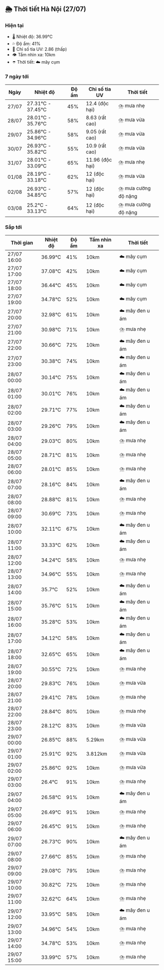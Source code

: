 ## 🌦️ Thời tiết Hà Nội (27/07)

### Hiện tại

- 🌡️ Nhiệt độ: 36.99℃
- 💦 Độ ẩm: 41%
- 🌟 Chỉ số tia UV: 2.86 (thấp)
- 👁️ Tầm nhìn xa: 10km
- ☂️ Thời tiết: ☁️ mây cụm

### 7 ngày tới

| Ngày | Nhiệt độ | Độ ẩm | Chỉ số tia UV | Thời tiết |
| --- | --- | --- | --- | --- |
| 27/07 | 27.31℃ - 37.45℃ | 45% | 12.4 (độc hại) | ⛈️ mưa nhẹ |
| 28/07 | 28.01℃ - 35.76℃ | 58% | 8.63 (rất cao) | ⛈️ mưa vừa |
| 29/07 | 25.86℃ - 34.96℃ | 58% | 9.05 (rất cao) | ⛈️ mưa vừa |
| 30/07 | 26.93℃ - 35.82℃ | 55% | 10.9 (rất cao) | ⛈️ mưa vừa |
| 31/07 | 28.01℃ - 33.09℃ | 65% | 11.96 (độc hại) | ⛈️ mưa nhẹ |
| 01/08 | 28.19℃ - 33.18℃ | 62% | 12 (độc hại) | ⛈️ mưa vừa |
| 02/08 | 26.93℃ - 34.85℃ | 57% | 12 (độc hại) | ⛈️ mưa cường độ nặng |
| 03/08 | 25.2℃ - 33.13℃ | 64% | 12 (độc hại) | ⛈️ mưa cường độ nặng |

### Sắp tới

| Thời gian | Nhiệt độ | Độ ẩm | Tầm nhìn xa | Thời tiết |
| --- | --- | --- | --- | --- |
| 27/07 16:00 | 36.99℃ | 41% | 10km | ☁️ mây cụm |
| 27/07 17:00 | 37.08℃ | 42% | 10km | ☁️ mây cụm |
| 27/07 18:00 | 36.44℃ | 45% | 10km | ☁️ mây cụm |
| 27/07 19:00 | 34.78℃ | 52% | 10km | ☁️ mây cụm |
| 27/07 20:00 | 32.98℃ | 61% | 10km | ☁️ mây đen u ám |
| 27/07 21:00 | 30.98℃ | 71% | 10km | ⛈️ mưa nhẹ |
| 27/07 22:00 | 30.66℃ | 72% | 10km | ☁️ mây đen u ám |
| 27/07 23:00 | 30.38℃ | 74% | 10km | ☁️ mây đen u ám |
| 28/07 00:00 | 30.14℃ | 75% | 10km | ☁️ mây đen u ám |
| 28/07 01:00 | 30.01℃ | 76% | 10km | ☁️ mây đen u ám |
| 28/07 02:00 | 29.71℃ | 77% | 10km | ☁️ mây đen u ám |
| 28/07 03:00 | 29.26℃ | 79% | 10km | ☁️ mây đen u ám |
| 28/07 04:00 | 29.03℃ | 80% | 10km | ⛈️ mưa nhẹ |
| 28/07 05:00 | 28.71℃ | 81% | 10km | ⛈️ mưa nhẹ |
| 28/07 06:00 | 28.01℃ | 85% | 10km | ⛈️ mưa nhẹ |
| 28/07 07:00 | 28.16℃ | 84% | 10km | ☁️ mây đen u ám |
| 28/07 08:00 | 28.88℃ | 81% | 10km | ⛈️ mưa nhẹ |
| 28/07 09:00 | 30.69℃ | 73% | 10km | ⛈️ mưa nhẹ |
| 28/07 10:00 | 32.11℃ | 67% | 10km | ☁️ mây đen u ám |
| 28/07 11:00 | 33.33℃ | 62% | 10km | ☁️ mây đen u ám |
| 28/07 12:00 | 34.24℃ | 58% | 10km | ⛈️ mưa nhẹ |
| 28/07 13:00 | 34.96℃ | 55% | 10km | ⛈️ mưa nhẹ |
| 28/07 14:00 | 35.7℃ | 52% | 10km | ☁️ mây đen u ám |
| 28/07 15:00 | 35.76℃ | 51% | 10km | ☁️ mây đen u ám |
| 28/07 16:00 | 35.28℃ | 53% | 10km | ☁️ mây đen u ám |
| 28/07 17:00 | 34.12℃ | 58% | 10km | ☁️ mây đen u ám |
| 28/07 18:00 | 32.65℃ | 65% | 10km | ☁️ mây đen u ám |
| 28/07 19:00 | 30.55℃ | 72% | 10km | ⛈️ mưa nhẹ |
| 28/07 20:00 | 29.83℃ | 76% | 10km | ⛈️ mưa vừa |
| 28/07 21:00 | 29.41℃ | 78% | 10km | ⛈️ mưa nhẹ |
| 28/07 22:00 | 28.84℃ | 80% | 10km | ⛈️ mưa nhẹ |
| 28/07 23:00 | 28.12℃ | 83% | 10km | ⛈️ mưa vừa |
| 29/07 00:00 | 26.85℃ | 88% | 5.29km | ⛈️ mưa vừa |
| 29/07 01:00 | 25.91℃ | 92% | 3.812km | ⛈️ mưa vừa |
| 29/07 02:00 | 25.86℃ | 92% | 10km | ⛈️ mưa vừa |
| 29/07 03:00 | 26.4℃ | 91% | 10km | ⛈️ mưa nhẹ |
| 29/07 04:00 | 26.58℃ | 91% | 10km | ☁️ mây đen u ám |
| 29/07 05:00 | 26.49℃ | 91% | 10km | ⛈️ mưa nhẹ |
| 29/07 06:00 | 26.45℃ | 91% | 10km | ⛈️ mưa nhẹ |
| 29/07 07:00 | 26.73℃ | 90% | 10km | ☁️ mây đen u ám |
| 29/07 08:00 | 27.66℃ | 85% | 10km | ⛈️ mưa nhẹ |
| 29/07 09:00 | 29.08℃ | 79% | 10km | ⛈️ mưa nhẹ |
| 29/07 10:00 | 30.82℃ | 72% | 10km | ⛈️ mưa nhẹ |
| 29/07 11:00 | 32.62℃ | 64% | 10km | ⛈️ mưa nhẹ |
| 29/07 12:00 | 33.95℃ | 58% | 10km | ☁️ mây đen u ám |
| 29/07 13:00 | 34.96℃ | 54% | 10km | ⛈️ mưa nhẹ |
| 29/07 14:00 | 34.78℃ | 53% | 10km | ⛈️ mưa nhẹ |
| 29/07 15:00 | 33.99℃ | 57% | 10km | ⛈️ mưa nhẹ |
